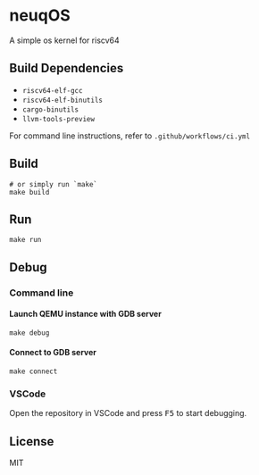 # neuqOS

A simple os kernel for riscv64

## Build Dependencies

- `riscv64-elf-gcc`
- `riscv64-elf-binutils`
- `cargo-binutils`
- `llvm-tools-preview`

For command line instructions, refer to `.github/workflows/ci.yml`

## Build

```shell
# or simply run `make`
make build
```

## Run

```shell
make run
```

## Debug

### Command line

#### Launch QEMU instance with GDB server
```shell
make debug
```

#### Connect to GDB server
```shell
make connect
```

### VSCode
Open the repository in VSCode and press <kbd>F5</kbd> to start debugging.

## License

MIT
